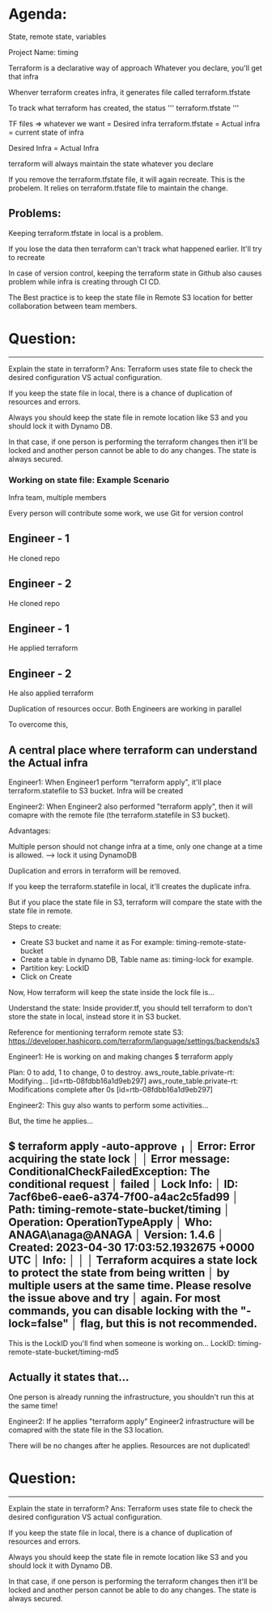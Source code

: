Agenda:
=======
State, remote state, variables

Project Name: timing


Terraform is a declarative way of approach
Whatever you declare, you'll get that infra

Whenver terraform creates infra, it generates file called terraform.tfstate

To track what terraform has created, the status
'''
terraform.tfstate
'''

TF files => whatever we want = Desired infra
terraform.tfstate = Actual infra = current state of infra

Desired Infra = Actual Infra

terraform will always maintain the state whatever you declare

If you remove the terraform.tfstate file, it will again recreate. 
This is the probelem. It relies on terraform.tfstate file to maintain the change.


Problems:
--------
Keeping terraform.tfstate in local is a problem.

If you lose the data then terraform can't track what happened earlier. It'll try to recreate

In case of version control, keeping the terraform state in Github also causes problem while infra is creating through CI CD.

The Best practice is to keep the state file in Remote S3 location for better collaboration between team members.





# Question:
-----------
Explain the state in terraform?
Ans: Terraform uses state file to check the desired configuration VS actual configuration.

If you keep the state file in local, there is a chance of duplication of resources and errors.

Always you should keep the state file in remote location like S3 and you should lock it with Dynamo DB. 

In that case, if one person is performing the terraform changes then it'll be locked and another person cannot be able to do any changes. The state is always secured.









### Working on state file: Example Scenario
Infra team, multiple members 

Every person will contribute some work, we use Git for version control

Engineer - 1
------------
He cloned repo


Engineer - 2
------------
He cloned repo


Engineer - 1
------------
He applied terraform


Engineer - 2
------------
He also applied terraform


Duplication of resources occur. Both Engineers are working in parallel

To overcome this,

A central place where terraform can understand the Actual infra
---------------------------------------------------------------

Engineer1: When Engineer1 perform "terraform apply", it'll place terraform.statefile to S3 bucket. Infra will be created

Engineer2: When Engineer2 also performed "terraform apply", then it will comapre with the remote file (the terraform.statefile in S3 bucket).



Advantages:

Multiple person should not change infra at a time, only one change at a time is allowed. --> lock it using DynamoDB

Duplication and errors in terraform will be removed.



If you keep the terraform.statefile in local, it'll creates the duplicate infra.

But if you place the state file in S3, terraform will compare the state with the state file in remote.



Steps to create:

- Create S3 bucket and name it as For example: timing-remote-state-bucket
- Create a table in dynamo DB, Table name as: timing-lock for example.
- Partition key: LockID
- Click on Create


Now, 
How terraform will keep the state inside the lock file is... 


Understand the state:
Inside provider.tf, you should tell terraform to don't store the state in local, instead store it in S3 bucket.

Reference for mentioning terraform remote state S3:
https://developer.hashicorp.com/terraform/language/settings/backends/s3





Engineer1: He is working on and making changes
$ terraform apply

Plan: 0 to add, 1 to change, 0 to destroy.
aws_route_table.private-rt: Modifying... [id=rtb-08fdbb16a1d9eb297]
aws_route_table.private-rt: Modifications complete after 0s [id=rtb-08fdbb16a1d9eb297]


Engineer2: This guy also wants to perform some activities...

But, the time he applies...

$ terraform apply -auto-approve
╷
│ Error: Error acquiring the state lock
│
│ Error message: ConditionalCheckFailedException: The conditional request
│ failed
│ Lock Info:
│   ID:        7acf6be6-eae6-a374-7f00-a4ac2c5fad99
│   Path:      timing-remote-state-bucket/timing
│   Operation: OperationTypeApply
│   Who:       ANAGA\anaga@ANAGA
│   Version:   1.4.6
│   Created:   2023-04-30 17:03:52.1932675 +0000 UTC
│   Info:
│
│
│ Terraform acquires a state lock to protect the state from being written
│ by multiple users at the same time. Please resolve the issue above and try
│ again. For most commands, you can disable locking with the "-lock=false"
│ flag, but this is not recommended.
----------------------------------------

This is the LockID you'll find when someone is working on...
LockID: timing-remote-state-bucket/timing-md5


Actually it states that...
--------------------------
One person is already running the infrastructure, you shouldn't run this at the same time! 



Engineer2: If he applies "terraform apply"
Engineer2 infrastructure will be comapred with the state file in the S3 location.

There will be no changes after he applies. Resources are not duplicated!



# Question:
-----------
Explain the state in terraform?
Ans: Terraform uses state file to check the desired configuration VS actual configuration.

If you keep the state file in local, there is a chance of duplication of resources and errors.

Always you should keep the state file in remote location like S3 and you should lock it with Dynamo DB. 

In that case, if one person is performing the terraform changes then it'll be locked and another person cannot be able to do any changes. The state is always secured.


